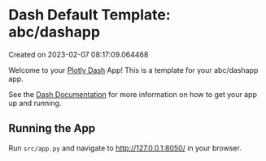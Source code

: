 # Dash Default Template: abc/dashapp

Created on 2023-02-07 08:17:09.064468

Welcome to your [Plotly Dash](https://plotly.com/dash/) App! This is a template for your abc/dashapp app.

See the [Dash Documentation](https://dash.plotly.com/introduction) for more information on how to get your app up and running.

## Running the App

Run `src/app.py` and navigate to http://127.0.0.1:8050/ in your browser.